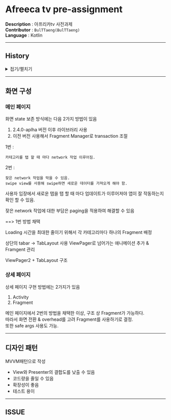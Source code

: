 # Afreeca tv pre-assignment

**Description** : 아프리카tv 사전과제  
**Contributor** : `BulTTaeng(BulTTaeng)`  
**Language** : Kotlin   

---  

## History

<details>
<summary>접기/펼치기</summary><br>  

`2023-01-04`  
- init
- Api 호출 부, data class 구현

</details>

---  

## 화면 구성  

### 메인 페이지  

화면 state 보존 방식에는 다음 2가지 방법이 있음

1. 2.4.0-aplha 버전 이후 라이브러리 사용
2. 이전 버전 사용해서 Fragment Manager로 transaction 조절


1번 :

    카테고리를 탭 할 때 마다 network 작업 이루어짐.

2번 : 

    잦은 network 작업을 막을 수 있음.  
    swipe view를 사용해 swipe하면 새로운 데이터를 가져오게 해야 함.
    


사용자 입장에서 새로운 탭을 탭 할 때 마다 업데이트가 이루어져야 앱이 잘 작동하는지 확인 할 수 있음.  

잦은 network 작업에 대한 부담은 paging을 적용하여 해결할 수 있음  


==> 1번 방법 채택


Loading 시간을 최대한 줄이기 위해서 각 카테고리마다 하나의 Fragment 배정

상단의 tabar -> TabLayout 사용
ViewPager로 넘어가는 애니메이션 추가 & Framgent 관리

ViewPager2 + TabLayout 구조


### 상세 페이지  

상세 페이지 구현 방법에는 2가지가 있음

1. Activity
2. Fragment


메인 페이지에서 2번의 방법을 채택한 이상, 구조 상 Fragment가 가능하다.  
따라서 화면 전환 & overhead를 고려 Fragment를 사용하기로 결정.  
또한 safe args 사용도 가능.  



---  

## 디자인 패턴   

MVVM패턴으로 작성 

- View와 Presenter의 결합도를 낮출 수 있음
- 코드량을 줄일 수 있음
- 확장성이 좋음
- 테스트 용이




---
## ISSUE
